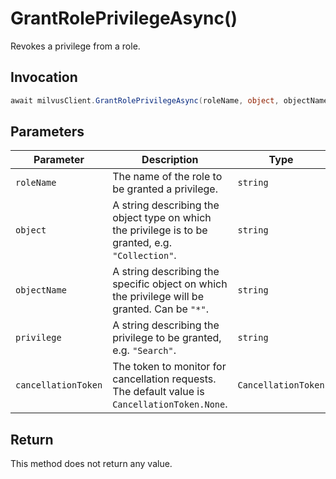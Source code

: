 # GrantRolePrivilegeAsync()

Revokes a privilege from a role.

## Invocation

```c#
await milvusClient.GrantRolePrivilegeAsync(roleName, object, objectName, privilege, cancellationToken = default);
```

## Parameters

| Parameter           | Description                                                                                                   | Type                            | Required |
| ------------------- | ------------------------------------------------------------------------------------------------------------- | ------------------------------- | -------- |
| `roleName`          | The name of the role to be granted a privilege.                                                               | `string`                        | True     |
| `object`            | A string describing the object type on which the privilege is to be granted, e.g. `"Collection"`.             | `string`                        | True     |
| `objectName`        | A string describing the specific object on which the privilege will be granted. Can be `"*"`.                 | `string`                        | True     |
| `privilege`         | A string describing the privilege to be granted, e.g. `"Search"`.                                             | `string`                        | True     |
| `cancellationToken` | The token to monitor for cancellation requests. The default value is `CancellationToken.None`.                | `CancellationToken`             | False    |

## Return

This method does not return any value.
